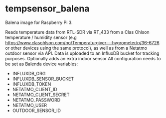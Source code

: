 # tempsensor_balena

Balena image for Raspberry Pi 3.

Reads temperature data from RTL-SDR via RT_433 from a Clas Ohlson temperature / humidity sensor (e.g https://www.clasohlson.com/no/Temperaturgiver---hygrometer/p/36-6726 or other devices using the same protocol), as well as from a Netatmo outdoor sensor via API. Data is uploaded to an InfluxDB bucket for tracking purposes. 
Optionally adds an extra indoor sensor
All configuration needs to be set as Balenda device variables:

* INFLUXDB_ORG
* INFLUXDB_SENSOR_BUCKET
* INFLUXDB_TOKEN
* NETATMO_CLIENT_ID
* NETATMO_CLIENT_SECRET
* NETATMO_PASSWORD
* NETATMO_USER
* OUTDOOR_SENSOR_ID
